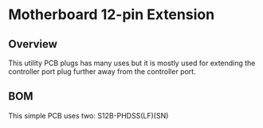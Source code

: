 # Motherboard 12-pin Extension

## Overview

This utility PCB plugs has many uses but it is mostly used for extending the controller port plug further away from the controller port. 

## BOM

This simple PCB uses two:  S12B-PHDSS(LF)(SN) 
